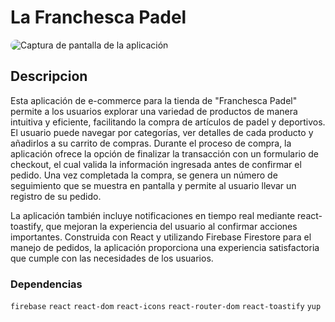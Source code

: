 # La Franchesca Padel

<img src="/img/captura-pantalla.png" alt="Captura de pantalla de la aplicación" style="max-width: 100%; height: auto; border-radius: 10px;"/>


## Descripcion
Esta aplicación de e-commerce para la tienda de "Franchesca Padel" permite a los usuarios explorar una variedad de productos de manera intuitiva y eficiente, facilitando la compra de artículos de padel y deportivos. El usuario puede navegar por categorías, ver detalles de cada producto y añadirlos a su carrito de compras. Durante el proceso de compra, la aplicación ofrece la opción de finalizar la transacción con un formulario de checkout, el cual valida la información ingresada antes de confirmar el pedido. Una vez completada la compra, se genera un número de seguimiento que se muestra en pantalla y permite al usuario llevar un registro de su pedido.

La aplicación también incluye notificaciones en tiempo real mediante react-toastify, que mejoran la experiencia del usuario al confirmar acciones importantes. Construida con React y utilizando Firebase Firestore para el manejo de pedidos, la aplicación proporciona una experiencia satisfactoria que cumple con las necesidades de los usuarios.

### Dependencias
`firebase` `react` `react-dom` `react-icons` `react-router-dom` `react-toastify` `yup`
